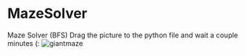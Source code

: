 # MazeSolver
Maze Solver (BFS)
Drag the picture to the python file and wait a couple minutes (:
![giantmaze](https://github.com/NadavS5/MazeSolver/assets/100477080/fa15ea75-3644-4e5c-9c0b-749172a7ccb9)
